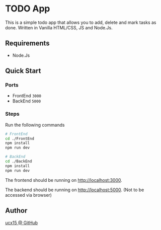 # TODO App

This is a simple todo app that allows you to add, delete and mark tasks as done.
Written in Vanilla HTML/CSS, JS and Node.Js.

## Requirements

- Node.Js

## Quick Start

### Ports

- FrontEnd `3000`
- BackEnd `5000`

### Steps

Run the following commands

```bash
# FrontEnd
cd ./FrontEnd
npm install
npm run dev
```

```bash
# BackEnd
cd ./BackEnd
npm install
npm run dev
```

The frontend should be running on [http://localhost:3000](http://localhost:3000).

The backend should be running on [http://localhost:5000](http://localhost:5000). (Not to be accessed via browser)

## Author

[ucx15 @ GitHub](https://github.com/ucx15)

